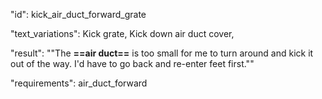 "id": kick_air_duct_forward_grate

"text_variations":
Kick grate, Kick down air duct cover, 

"result":
""The **==air duct==** is too small for me to turn around and kick it out of the way. I'd have to go back and re-enter feet first.""

"requirements": air_duct_forward